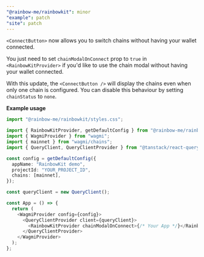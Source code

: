 ```yaml
---
"@rainbow-me/rainbowkit": minor
"example": patch
"site": patch
---
```


`<ConnectButton>` now allows you to switch chains without having your wallet connected. 

You just need to set `chainModalOnConnect` prop to `true` in `<RainbowKitProvider>` if you'd like to use the chain modal without having your wallet connected.

With this update, the `<ConnectButton />` will display the chains even when only one chain is configured. You can disable this behaviour by setting `chainStatus` to `none`.

**Example usage**

```ts
import "@rainbow-me/rainbowkit/styles.css";

import { RainbowKitProvider, getDefaultConfig } from "@rainbow-me/rainbowkit";
import { WagmiProvider } from "wagmi";
import { mainnet } from "wagmi/chains";
import { QueryClient, QueryClientProvider } from "@tanstack/react-query";

const config = getDefaultConfig({
  appName: "RainbowKit demo",
  projectId: "YOUR_PROJECT_ID",
  chains: [mainnet],
});

const queryClient = new QueryClient();

const App = () => {
  return (
    <WagmiProvider config={config}>
      <QueryClientProvider client={queryClient}>
        <RainbowKitProvider chainModalOnConnect>{/* Your App */}</RainbowKitProvider>
      </QueryClientProvider>
    </WagmiProvider>
  );
};
```
